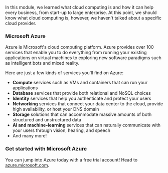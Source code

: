 In this module, we learned what cloud computing is and how it can help every business, from start-up to large enterprise. At this point, we should know what cloud computing is, however, we haven't talked about a specific cloud provider.

### Microsoft Azure

Azure is Microsoft's cloud computing platform. Azure provides over 100 services that enable you to do everything from running your existing applications on virtual machines to exploring new software paradigms such as intelligent bots and mixed reality.

Here are just a few kinds of services you'll find on Azure:

- **Compute** services such as VMs and containers that can run your applications
- **Database** services that provide both relational and NoSQL choices
- **Identity** services that help you authenticate and protect your users
- **Networking** services that connect your data center to the cloud, provide high availability, or host your DNS domain
- **Storage** solutions that can accommodate massive amounts of both structured and unstructured data
- **AI and machine-learning** services that can naturally communicate with your users through vision, hearing, and speech
- And many more!

### Get started with Microsoft Azure

You can jump into Azure today with a free trial account! Head to
[azure.microsoft.com](https://azure.microsoft.com).
